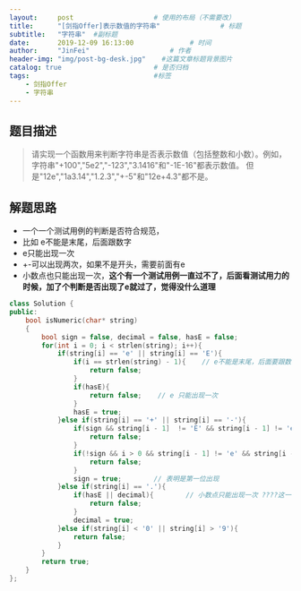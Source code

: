 ```yaml
---
layout:     post                    # 使用的布局（不需要改） 
title:      "[剑指Offer]表示数值的字符串"               # 标题  
subtitle:   "字符串"  #副标题 
date:       2019-12-09 16:13:00              # 时间 
author:     "JinFei"                    # 作者 
header-img: "img/post-bg-desk.jpg"    #这篇文章标题背景图片 
catalog: true                       # 是否归档 
tags:                               #标签     
    - 剑指Offer 
    - 字符串
---
```


## 题目描述
> 请实现一个函数用来判断字符串是否表示数值（包括整数和小数）。例如，字符串"+100","5e2","-123","3.1416"和"-1E-16"都表示数值。 但是"12e","1a3.14","1.2.3","+-5"和"12e+4.3"都不是。

## 解题思路


- 一个一个测试用例的判断是否符合规范，
- 比如 e不能是末尾，后面跟数字
- e只能出现一次
- +-可以出现两次，如果不是开头，需要前面有e
- 小数点也只能出现一次，**这个有一个测试用例一直过不了，后面看测试用力的时候，加了个判断是否出现了e就过了，觉得没什么道理**

```C++
class Solution {
public:
    bool isNumeric(char* string)
    {
        bool sign = false, decimal = false, hasE = false;
        for(int i = 0; i < strlen(string); i++){
            if(string[i] == 'e' || string[i] == 'E'){
                if(i == strlen(string) - 1){    // e不能是末尾，后面要跟数字
                    return false;
                }
                if(hasE){
                    return false;    // e 只能出现一次
                }
                hasE = true;
            }else if(string[i] == '+' || string[i] == '-'){
                if(sign && string[i - 1]  != 'E' && string[i - 1] != 'e'){    // 第二次出现+-符号后，则必须紧跟在e后面
                    return false;
                }
                if(!sign && i > 0 && string[i - 1] != 'e' && string[i - 1] != 'E'){    // 第一次出现的+-，不在开头，前一位也要紧跟e
                    return false;
                }
                sign = true;        // 表明是第一位出现
            }else if(string[i] == '.'){
                if(hasE || decimal){        // 小数点只能出现一次 ????这一步一个测试用例一直过不了。。
                    return false;
                }
                decimal = true;
            }else if(string[i] < '0' || string[i] > '9'){
                return false;
            }
        }
        return true;
    }
};
```

  